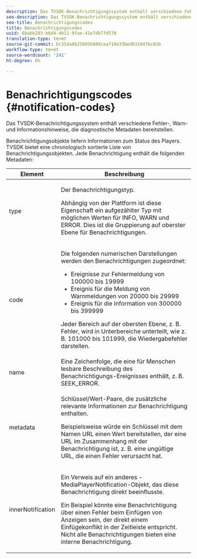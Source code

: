 ```yaml
---
description: Das TVSDK-Benachrichtigungssystem enthält verschiedene Fehler-, Warn- und Informationshinweise, die diagnostische Metadaten bereitstellen.
seo-description: Das TVSDK-Benachrichtigungssystem enthält verschiedene Fehler-, Warn- und Informationshinweise, die diagnostische Metadaten bereitstellen.
seo-title: Benachrichtigungscodes
title: Benachrichtigungscodes
uuid: 6babb203-b6d4-4b11-9fae-41e7db7fd570
translation-type: tm+mt
source-git-commit: bc35da8b258056809ceaf18e33bed631047bc81b
workflow-type: tm+mt
source-wordcount: '241'
ht-degree: 0%

---
```



# Benachrichtigungscodes {#notification-codes}

Das TVSDK-Benachrichtigungssystem enthält verschiedene Fehler-, Warn- und Informationshinweise, die diagnostische Metadaten bereitstellen.

Benachrichtigungsobjekte liefern Informationen zum Status des Players. TVSDK bietet eine chronologisch sortierte Liste von Benachrichtigungsobjekten. Jede Benachrichtigung enthält die folgenden Metadaten:

<table frame="all" colsep="1" rowsep="1" id="table_1A32EFFE1834438D8261886EC9D7250D"> 
 <thead> 
  <tr rowsep="1"> 
   <th colname="1" class="entry"><b> Element</b></th> 
   <th colname="2" class="entry"><b> Beschreibung</b></th> 
  </tr> 
 </thead>
 <tbody> 
  <tr rowsep="1"> 
   <td colname="1"><span class="codeph"> type</span> </td> 
   <td colname="2"> <p>Der Benachrichtigungstyp. </p> <p>Abhängig von der Plattform ist diese Eigenschaft ein aufgezählter Typ mit möglichen Werten für INFO, WARN und ERROR. Dies ist die Gruppierung auf oberster Ebene für Benachrichtigungen. </p> </td> 
  </tr> 
  <tr rowsep="1"> 
   <td colname="1"> <span class="codeph"> code</span> </td> 
   <td colname="2"> <p>Die folgenden numerischen Darstellungen werden den Benachrichtigungen zugeordnet: 
     <ul id="ul_A86BF89D6B3B410E81FAD718D3C4A9F0"> 
      <li id="li_8180972D704C40098723734DD4B45643">Ereignisse zur Fehlermeldung von 100000 bis 19999 </li> 
      <li id="li_0EC29EA5F0034E5EBFEF8E68A6498D39">Ereignis für die Meldung von Warnmeldungen von 20000 bis 29999 </li> 
      <li id="li_189A53D3D7EF4960A521AB04D00DCF70">Ereignis für die Information von 300000 bis 399999 </li> 
     </ul> </p> <p>Jeder Bereich auf der obersten Ebene, z. B. Fehler, wird in Unterbereiche unterteilt, wie z. B. 101000 bis 101999, die Wiedergabefehler darstellen. </p> </td> 
  </tr> 
  <tr rowsep="1"> 
   <td colname="1"><span class="codeph"> name</span> </td> 
   <td colname="2">Eine Zeichenfolge, die eine für Menschen lesbare Beschreibung des Benachrichtigungs-Ereignisses enthält, z. B. <span class="codeph"> SEEK_ERROR</span>. </td> 
  </tr> 
  <tr rowsep="1"> 
   <td colname="1"><span class="codeph"> metadata</span> </td> 
   <td colname="2"> <p>Schlüssel/Wert-Paare, die zusätzliche relevante Informationen zur Benachrichtigung enthalten. </p> <p>Beispielsweise würde ein Schlüssel mit dem Namen <span class="codeph"> URL</span> einen Wert bereitstellen, der eine URL im Zusammenhang mit der Benachrichtigung ist, z. B. eine ungültige URL, die einen Fehler verursacht hat. </p> </td> 
  </tr> 
  <tr rowsep="0"> 
   <td colname="1"><span class="codeph"> innerNotification</span> </td> 
   <td colname="2"> <p>Ein Verweis auf ein anderes <span class="codeph">-MediaPlayerNotification</span>-Objekt, das diese Benachrichtigung direkt beeinflusste. </p> <p>Ein Beispiel könnte eine Benachrichtigung über einen Fehler beim Einfügen von Anzeigen sein, der direkt einem Einfügekonflikt in der Zeitleiste entspricht. Nicht alle Benachrichtigungen bieten eine interne Benachrichtigung. </p> </td> 
  </tr> 
 </tbody> 
</table>
